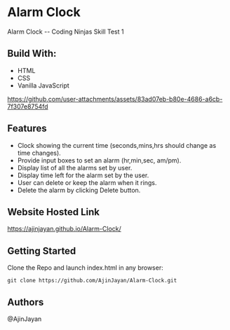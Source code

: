 # Alarm Clock
Alarm Clock -- Coding Ninjas Skill Test 1

## Build With:
* HTML
* CSS
* Vanilla JavaScript


https://github.com/user-attachments/assets/83ad07eb-b80e-4686-a6cb-7f307e8754fd

## Features
* Clock showing the current time (seconds,mins,hrs should change as time changes).
* Provide input boxes to set an alarm (hr,min,sec, am/pm).
* Display list of all the alarms set by user.
* Display time left for the alarm set by the user.
* User can delete or keep the alarm when it rings.
* Delete the alarm by clicking Delete button.

## Website Hosted Link

https://ajinjayan.github.io/Alarm-Clock/

## Getting Started 

Clone the Repo and launch index.html in any browser: 
```
git clone https://github.com/AjinJayan/Alarm-Clock.git
```
## Authors
@AjinJayan


